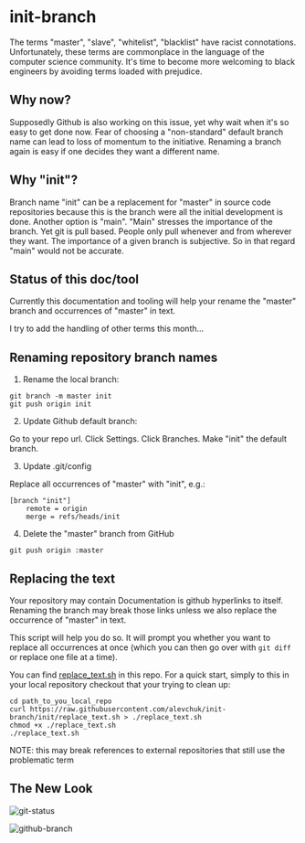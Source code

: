 # init-branch

The terms "master", "slave", "whitelist", "blacklist" have racist connotations. Unfortunately, these terms are commonplace in the language of the computer science community. It's time to become more welcoming to black engineers by avoiding terms loaded with prejudice.


## Why now?

Supposedly Github is also working on this issue, yet why wait when it's so easy to get done now. Fear of choosing a "non-standard" default branch name can lead to loss of momentum to the initiative. Renaming a branch again is easy if one decides they want a different name.


## Why "init"?

Branch name "init" can be a replacement for "master" in source code repositories because this is the branch were all the initial development is done. Another option is "main". "Main" stresses the importance of the branch. Yet git is pull based. People only pull whenever and from wherever they want. The importance of a given branch is subjective. So in that regard "main" would not be accurate.


## Status of this doc/tool

Currently this documentation and tooling will help your rename the "master" branch and occurrences of "master" in text.

I try to add the handling of other terms this month...


## Renaming repository branch names

1. Rename the local branch:

```
git branch -m master init
git push origin init
```

2. Update Github default branch:

Go to your repo url. Click Settings. Click Branches. Make "init" the default branch.


3. Update .git/config

Replace all occurrences of "master" with "init", e.g.:
```
[branch "init"]
    remote = origin
    merge = refs/heads/init
```

4. Delete the "master" branch from GitHub

```
git push origin :master
```


## Replacing the text

Your repository may contain Documentation is github hyperlinks to itself. Renaming the branch may break
those links unless we also replace the occurrence of "master" in text.

This script will help you do so. It will prompt you whether you want to replace all occurrences at once (which you can then go over with `git diff` or replace one file at a time).

You can find [replace_text.sh](https://github.com/alevchuk/init-branch/blob/init/replace_text.sh) in this repo. For a quick start, simply to this in your local repository checkout that your trying to clean up:
```
cd path_to_you_local_repo
curl https://raw.githubusercontent.com/alevchuk/init-branch/init/replace_text.sh > ./replace_text.sh
chmod +x ./replace_text.sh
./replace_text.sh

```

NOTE: this may break references to external repositories that still use the problematic term


## The New Look

![git-status](https://github.com/alevchuk/init-branch/blob/init/img/git-status.png)

![github-branch](https://github.com/alevchuk/init-branch/blob/init/img/github-branch.png)
